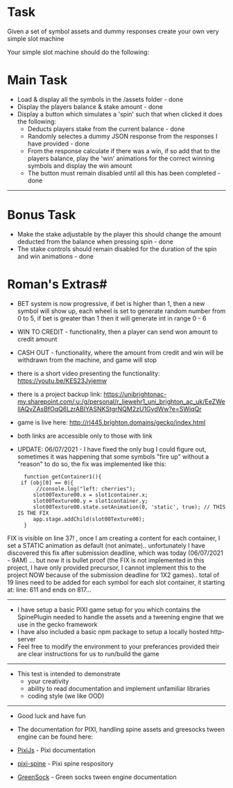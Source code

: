 # Task #

Given a set of symbol assets and dummy responses create your own very simple slot machine

Your simple slot machine should do the following:

# Main Task #
* Load & display all the symbols in the /assets folder - done
* Display the players balance & stake amount - done
* Display a button which simulates a 'spin' such that when clicked it does the following:
	* Deducts players stake from the current balance - done
	* Randomly selectes a dummy JSON response from the responses I have provided - done
	* From the response calculate if there was a win, if so add that to the players balance, play the 'win' animations for the correct winning symbols and display the win amount
	* The button must remain disabled until all this has been completed - done
---

# Bonus Task #
* Make the stake adjustable by the player this should change the amount deducted from the balance when pressing spin - done
* The stake controls should remain disabled for the duration of the spin and win animations  - done

# Roman's Extras#
* BET system is now progressive, if bet is higher than 1, then a new symbol will show up, each wheel is set to generate random number from 0 to 5, if bet is greater than 1 then it will generate int in range 0 - 6
* WIN TO CREDIT - functionality, then a player can send won amount to credit amount
* CASH OUT - functionality, where the amount from credit and win will be withdrawn from the machine, and game will stop
* there is a short video presenting the functionality: https://youtu.be/KES23Jyjemw
* there is a project backup link: https://unibrightonac-my.sharepoint.com/:u:/g/personal/r_liewehr1_uni_brighton_ac_uk/EeZWellAQvZAsBfOqQ6LzrABIYASNKStgrNQM2zU1GydWw?e=SWiqQr
* game is live here: http://rl445.brighton.domains/gecko/index.html 
* both links are accessible only to those with link

* UPDATE: 06/07/2021 - I have fixed the only bug I could figure out, sometimes it was happening that some symbols "fire up" without a "reason" to do so, the fix was implemented like this: 

        function getContainer1(){
       if (obj[0] == 0){
            //console.log("left: cherries");
           slot00Texture00.x = slot1container.x;
           slot00Texture00.y = slot1container.y;
           slot00Texture00.state.setAnimation(0, 'static', true); // THIS IS THE FIX
           app.stage.addChild(slot00Texture00);
        }
	
FIX is visible on line 37! , once I am creating a content for each container, I set a STATIC animation as default (not animate).. unfortunately I have discovered this fix after submission deadline, which was today (06/07/2021 - 9AM) ... but now it is bullet proof (the FIX is not implemented in this project, I have only provided precursor, I cannot implement this to the project NOW because of the submission deadline for 1X2 games).. total of 19 lines need to be added for each symbol for each slot container, it starting at:
line: 611 and ends on 817... 

---

* I have setup a basic PIXI game setup for you which contains the SpinePlugin needed to handle the assets and a tweening engine that we use in the gecko framework
* I have also included a basic npm package to setup a locally hosted http-server
* Feel free to modify the environment to your preferances provided their are clear instructions for us to run/build the game  
  
---

* This test is intended to demonstrate
	* your creativity
	* ability to read documentation and implement unfamiliar libraries
	* coding style (we like OOD)   
	
---

* Good luck and have fun 

* The documentation for PIXI, handling spine assets and greesocks tween engine can be found here:
* [PixiJs](https://pixijs.io/examples/#/demos-basic) - Pixi documentation
* [pixi-spine](https://github.com/pixijs/spine/tree/pixi5-spine3.7) - Pixi spine respository
* [GreenSock](https://greensock.com/docs/) - Green socks tween engine documentation
